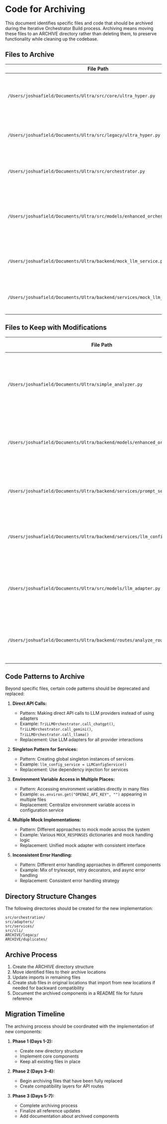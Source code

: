 # Code for Archiving

This document identifies specific files and code that should be archived during the Iterative Orchestrator Build process. Archiving means moving these files to an ARCHIVE directory rather than deleting them, to preserve functionality while cleaning up the codebase.

## Files to Archive

| File Path                                                                 | Destination Path                                          | Reason for Archiving                                                                                                                          |
| ------------------------------------------------------------------------- | --------------------------------------------------------- | --------------------------------------------------------------------------------------------------------------------------------------------- |
| `/Users/joshuafield/Documents/Ultra/src/core/ultra_hyper.py`              | `ARCHIVE/legacy/ultra_hyper.py`                           | Original orchestrator implementation that will be replaced by the new BaseOrchestrator. Contains direct API calls rather than using adapters. |
| `/Users/joshuafield/Documents/Ultra/src/legacy/ultra_hyper.py`            | `ARCHIVE/legacy/ultra_hyper_duplicate.py`                 | Duplicate of the original implementation, kept only for backward compatibility.                                                               |
| `/Users/joshuafield/Documents/Ultra/src/orchestrator.py`                  | `ARCHIVE/legacy/orchestrator.py`                          | Simpler orchestrator implementation that lacks many features and has inconsistent interface with other components.                            |
| `/Users/joshuafield/Documents/Ultra/src/models/enhanced_orchestrator.py`  | `ARCHIVE/duplicates/src_models/enhanced_orchestrator.py`  | Duplicate implementation of EnhancedOrchestrator. The version in `backend/models/` seems to be the primary one used by API routes.            |
| `/Users/joshuafield/Documents/Ultra/backend/mock_llm_service.py`          | `ARCHIVE/duplicates/backend_mock_llm_service.py`          | One of several mock service implementations. Will be replaced by a unified mock adapter in the new structure.                                 |
| `/Users/joshuafield/Documents/Ultra/backend/services/mock_llm_service.py` | `ARCHIVE/duplicates/backend_services_mock_llm_service.py` | Duplicate mock service implementation. Will be consolidated into a single mock adapter.                                                       |

## Files to Keep with Modifications

| File Path                                                                    | Modifications Needed                                              | Reason for Keeping                                                                                                  |
| ---------------------------------------------------------------------------- | ----------------------------------------------------------------- | ------------------------------------------------------------------------------------------------------------------- |
| `/Users/joshuafield/Documents/Ultra/simple_analyzer.py`                      | Keep temporarily and gradually replace with `src/cli/analyzer.py` | Provides a simplified interface that users may have scripts referencing. The new CLI should be backward compatible. |
| `/Users/joshuafield/Documents/Ultra/backend/models/enhanced_orchestrator.py` | Refactor to use new orchestrator                                  | Currently used by the API routes through PromptService. Can be updated to proxy to the new implementation.          |
| `/Users/joshuafield/Documents/Ultra/backend/services/prompt_service.py`      | Refactor to use new orchestrator                                  | Service layer used by API routes. Should be updated to use the new orchestration service.                           |
| `/Users/joshuafield/Documents/Ultra/backend/services/llm_config_service.py`  | Refactor to use new configuration                                 | Used for model registration and configuration. Should be updated to work with the new system.                       |
| `/Users/joshuafield/Documents/Ultra/src/models/llm_adapter.py`               | Split into multiple adapter files                                 | Core adapter logic that is well-designed. Should be reorganized into the new structure with minimal changes.        |
| `/Users/joshuafield/Documents/Ultra/backend/routes/analyze_routes.py`        | Refactor to use new services                                      | API routes should be preserved but updated to use the new orchestration service.                                    |

## Code Patterns to Archive

Beyond specific files, certain code patterns should be deprecated and replaced:

1. **Direct API Calls:**

   - Pattern: Making direct API calls to LLM providers instead of using adapters
   - Example: `TriLLMOrchestrator.call_chatgpt()`, `TriLLMOrchestrator.call_gemini()`, `TriLLMOrchestrator.call_llama()`
   - Replacement: Use LLM adapters for all provider interactions

2. **Singleton Pattern for Services:**

   - Pattern: Creating global singleton instances of services
   - Example: `llm_config_service = LLMConfigService()`
   - Replacement: Use dependency injection for services

3. **Environment Variable Access in Multiple Places:**

   - Pattern: Accessing environment variables directly in many files
   - Example: `os.environ.get("OPENAI_API_KEY", "")` appearing in multiple files
   - Replacement: Centralize environment variable access in configuration service

4. **Multiple Mock Implementations:**

   - Pattern: Different approaches to mock mode across the system
   - Example: Various `MOCK_RESPONSES` dictionaries and mock handling logic
   - Replacement: Unified mock adapter with consistent interface

5. **Inconsistent Error Handling:**
   - Pattern: Different error handling approaches in different components
   - Example: Mix of try/except, retry decorators, and async error handling
   - Replacement: Consistent error handling strategy

## Directory Structure Changes

The following directories should be created for the new implementation:

```
src/orchestration/
src/adapters/
src/services/
src/cli/
ARCHIVE/legacy/
ARCHIVE/duplicates/
```

## Archive Process

1. Create the ARCHIVE directory structure
2. Move identified files to their archive locations
3. Update imports in remaining files
4. Create stub files in original locations that import from new locations if needed for backward compatibility
5. Document the archived components in a README file for future reference

## Migration Timeline

The archiving process should be coordinated with the implementation of new components:

1. **Phase 1 (Days 1-2):**

   - Create new directory structure
   - Implement core components
   - Keep all existing files in place

2. **Phase 2 (Days 3-4):**

   - Begin archiving files that have been fully replaced
   - Create compatibility layers for API routes

3. **Phase 3 (Days 5-7):**
   - Complete archiving process
   - Finalize all reference updates
   - Add documentation about archived components
